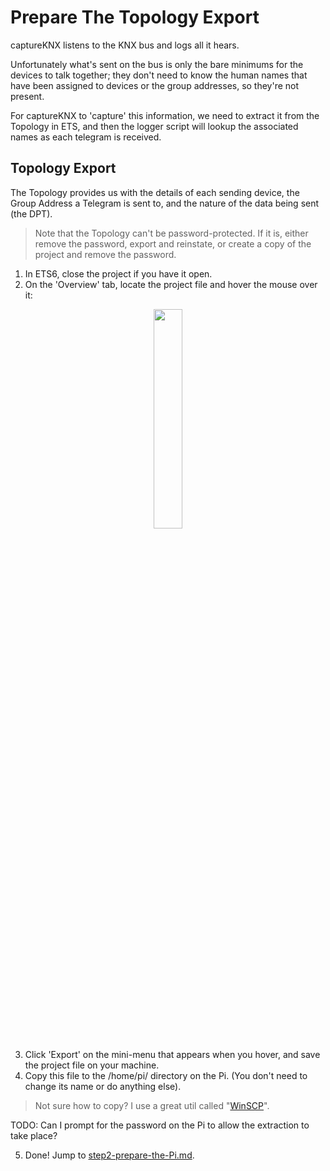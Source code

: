 # Prepare The Topology Export

captureKNX listens to the KNX bus and logs all it hears.

Unfortunately what's sent on the bus is only the bare minimums for the devices to talk together; they don't need to know the human names that have been assigned to devices or the group addresses, so they're not present.

For captureKNX to 'capture' this information, we need to extract it from the Topology in ETS, and then the logger script will lookup the associated names as each telegram is received.


## Topology Export

The Topology provides us with the details of each sending device, the Group Address a Telegram is sent to, and the nature of the data being sent (the DPT).

> Note that the Topology can't be password-protected. If it is, either remove the password, export and reinstate, or create a copy of the project and remove the password.

1. In ETS6, close the project if you have it open.
2. On the 'Overview' tab, locate the project file and hover the mouse over it:

<p align="center">
<img src="https://github.com/user-attachments/assets/7e0225ff-7884-4c2c-b12d-2b229cc3d891" width="30%">
</p>

3. Click 'Export' on the mini-menu that appears when you hover, and save the project file on your machine.
4. Copy this file to the /home/pi/ directory on the Pi. (You don't need to change its name or do anything else).

> Not sure how to copy? I use a great util called "[WinSCP](https://winscp.net/eng/index.php)".

   TODO: Can I prompt for the password on the Pi to allow the extraction to take place?

5. Done! Jump to [step2-prepare-the-Pi.md](/docs/step2-prepare-the-Pi.md).

